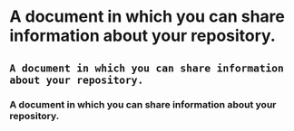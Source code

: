 # A document in which you can share information about your repository.

## `A document in which you can share information about your repository.`
### A document in which you can share information about your repository.

